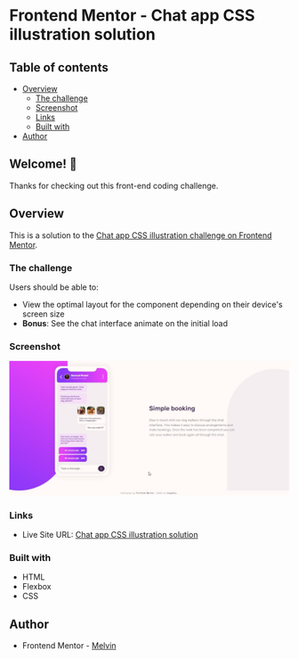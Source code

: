 # Frontend Mentor - Chat app CSS illustration solution

## Table of contents

-  [Overview](#overview)
   -  [The challenge](#the-challenge)
   -  [Screenshot](#screenshot)
   -  [Links](#links)
   -  [Built with](#built-with)
-  [Author](#author)

## Welcome! 👋

Thanks for checking out this front-end coding challenge.

## Overview

This is a solution to the [Chat app CSS illustration challenge on Frontend Mentor](https://www.frontendmentor.io/challenges/chat-app-css-illustration-O5auMkFqY).

### The challenge

Users should be able to:

-  View the optimal layout for the component depending on their device's screen size
-  **Bonus**: See the chat interface animate on the initial load

### Screenshot

![Chat app CSS illustration solution](./design/desktop-design.jpg)

### Links

-  Live Site URL: [Chat app CSS illustration solution](https://boymelvs.github.io/chat-app-css-illustration-master)

### Built with

-  HTML
-  Flexbox
-  CSS

## Author

-  Frontend Mentor - [Melvin](https://www.frontendmentor.io/profile/boymelvs)
